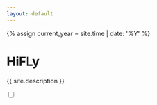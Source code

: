 ```yaml
---
layout: default
---
```



{% assign current_year = site.time | date: '%Y' %}

HiFLy
===
{{ site.description }}

<div class="checkbox">
    <label>
        <input id="at_home" type="checkbox" onclick="get_tmp_data()">
    </label>
</div>
<div id="xhf_home_tmp" style="height: 400px"> </div>

<script type="text/javascript" src="http://echarts.baidu.com/gallery/vendors/echarts/echarts.min.js"></script>
<script type="text/javascript" src="http://echarts.baidu.com/gallery/vendors/echarts-gl/echarts-gl.min.js"></script>
<script type="text/javascript" src="http://echarts.baidu.com/gallery/vendors/echarts-stat/ecStat.min.js"></script>
<script type="text/javascript" src="http://echarts.baidu.com/gallery/vendors/echarts/extension/dataTool.min.js"></script>

<script type="text/javascript">
    var myChart = echarts.init(document.getElementById('xhf_home_tmp'));
    myChart.setOption({
        title: {
            text: '家里温度'
        },
        tooltip: {
            trigger: 'axis'
        },
        xAxis: {},
        yAxis: {},
        graphic:[{
            type: 'group',
            rotation: Math.PI / 4,
            bounding: 'raw',
            right: 160,
            bottom: 130,
            z: 100,
            children: [
                {
                    type: 'text',
                    left: 'center',
                    top: 'center',
                    z: 100,
                    style: {
                        fill: '#fff',
                        text: '家  里  温  度',
                        font: 'bold 22px Microsoft YaHei'
                    }
                },
                {
                    type: 'polygon',
                    //invisible: true,
                    shape: {
                        points: [[-80, 20], [-120, -20], [125, -20], [85, 20]]
                    },
                    style: {
                        fill: 'rgba(0,0,0,0.3)'
                    }
                }
            ]
        }],
        toolbox: {
            feature: {
                dataZoom: {
                    yAxisIndex: 'none'
                },
                restore: {},
                saveAsImage: {}
            }
        },
        dataZoom: [{}, {
            type: 'inside'
        }],
        visualMap: {
            bottom: 70,
            left: 100,
            pieces: [{
                lte: 0,
                color: '#0080FF'
            },{
                gt: 0,
                lte: 18,
                color: '#0000FF'
            },{
                gt: 18,
                lte: 26,
                color: '#65CC66'
            }, {
                gt: 26,
                color: '#CC0033'
            }],
            outOfRange: {
                color: '#999'
            }
        },
        series: []
    });

    function show_my_chart(data, textStatus) {
        data = data["data"];
        var kt = [];
        var ws1 = [];
        var ws2 = [];
        for (var i = 0; i < data.length; i++) {
            if (data[i]["did"] == "28FFE1826017344") {
                kt.push(data[i]);
            }
            if (data[i]["did"] == "28FFA83CB416399") {
                ws1.push(data[i]);
            }
            if (data[i]["did"] == "28FFE99E017476") {
                ws2.push(data[i]);
            }
        }

        myChart.setOption({
            title: {
                text: '家里温度'
            },
            tooltip: {
                trigger: 'axis'
            },
            xAxis: {
                data: kt.map(function (item) {
                    return item["created"];
                }),
                axisLabel: {
                    formatter: function (value, index) {
                        // 格式化成月/日，只在第一个刻度显示年份
                        var date = new Date(value);
                        var texts = [(date.getMonth() + 1), date.getDate()];
                        if (index === 0) {
                            texts.unshift(date.getFullYear());
                        }
                        //return texts.join('-');
                        return texts.join('-') + " " + date.getHours() + ":" + date.getMinutes();
                    }
                }
            },
            yAxis: {
                type: 'value',
                axisLabel: {
                    formatter: '{value}℃'
                },
                min: 10,
                splitLine: {
                    show: true
                }
            },
            graphic:[{
                type: 'group',
                rotation: Math.PI / 4,
                bounding: 'raw',
                right: 160,
                bottom: 130,
                z: 100,
                children: [
                    {
                        type: 'text',
                        left: 'center',
                        top: 'center',
                        z: 100,
                        style: {
                            fill: '#fff',
                            text: '家  里  温  度',
                            font: 'bold 22px Microsoft YaHei'
                        }
                    },
                    {
                        type: 'polygon',
                        //invisible: true,
                        shape: {
                            points: [[-80, 20], [-120, -20], [125, -20], [85, 20]]
                        },
                        style: {
                            fill: 'rgba(0,0,0,0.3)'//,
                            //text: '家  里  温  度',
                            //font: 'bold 30px Microsoft YaHei'
                        }
                    }
                ]
            }],
            toolbox: {
                feature: {
                    dataZoom: {
                        yAxisIndex: 'none'
                    },
                    restore: {},
                    saveAsImage: {}
                }
            },
            dataZoom: [{
                startValue: kt[kt.length-50]["created"]
            }, {
                type: 'inside'
            }],
            visualMap: {
                bottom: 70,
                left: 100,
                pieces: [{
                    lte: 0,
                    color: '#0080FF'
                },{
                    gt: 0,
                    lte: 18,
                    color: '#0000FF'
                },{
                    gt: 18,
                    lte: 26,
                    color: '#65CC66'
                }, {
                    gt: 26,
                    color: '#CC0033'
                }],
                outOfRange: {
                    color: '#999'
                }
            },
            series: [{
                name: '客厅温度',
                type: 'line',
                data: kt.map(function (item) {
                    return item["value"].toFixed(2);
                }),
                smooth: true,
                markLine: {
                    silent: true,
                    data: [{
                        yAxis: 50
                    }, {
                        yAxis: 100
                    }, {
                        yAxis: 150
                    }, {
                        yAxis: 200
                    }, {
                        yAxis: 300
                    }]
                }
            },{
                name: '主卧温度',
                type: 'line',
                data: ws1.map(function (item) {
                    return item["value"].toFixed(2);
                }),
                smooth: true,
                markLine: {
                    silent: true,
                    data: [{
                        yAxis: 50
                    }, {
                        yAxis: 100
                    }, {
                        yAxis: 150
                    }, {
                        yAxis: 200
                    }, {
                        yAxis: 300
                    }]
                }
            },{
                name: '次卧温度',
                type: 'line',
                data: ws2.map(function (item) {
                    return item["value"].toFixed(2);
                }),
                smooth: true,
                markLine: {
                    silent: true,
                    data: [{
                        yAxis: 50
                    }, {
                        yAxis: 100
                    }, {
                        yAxis: 150
                    }, {
                        yAxis: 200
                    }, {
                        yAxis: 300
                    }]
                }
            }]
        });
    }

    function get_tmp_data() {
        var murl = "{{ site.data.xhfeng.flyhome }}";
        if($('#at_home').prop("checked"))
        {
            murl = "{{ site.data.xhfeng.flyhome1 }}";
        }

        $.ajax({
            type: "GET",
            url: murl,
            //crossDomain: true,
            data: {},
            dataType: "json",
            success: show_my_chart(data, textStatus),
           error: function (xhr, status, errMsg) {
           }
        });
    }
    var t1 = window.setInterval(get_tmp_data, 10*1000);
</script>


